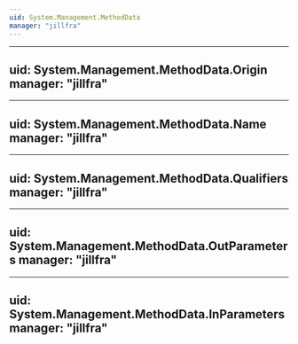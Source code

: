 ```yaml
---
uid: System.Management.MethodData
manager: "jillfra"
---
```


---
uid: System.Management.MethodData.Origin
manager: "jillfra"
---

---
uid: System.Management.MethodData.Name
manager: "jillfra"
---

---
uid: System.Management.MethodData.Qualifiers
manager: "jillfra"
---

---
uid: System.Management.MethodData.OutParameters
manager: "jillfra"
---

---
uid: System.Management.MethodData.InParameters
manager: "jillfra"
---
